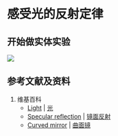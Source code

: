 # 感受光的反射定律

## 开始做实体实验

![](/images/光/反射和面镜/感受光的反射定律/1a1.jpg)

## 参考文献及资料

1. 维基百科
	- [Light](https://en.wikipedia.org/wiki/Light) | [光](https://zh.wikipedia.org/wiki/光) 
	- [Specular reflection](https://en.wikipedia.org/wiki/Specular_reflection) | [镜面反射](https://zh.wikipedia.org/wiki/%E9%8F%A1%E9%9D%A2%E5%8F%8D%E5%B0%84) 
	- [Curved mirror](https://en.wikipedia.org/wiki/Curved_mirror) | [曲面镜](https://zh.wikipedia.org/wiki/曲面镜) 